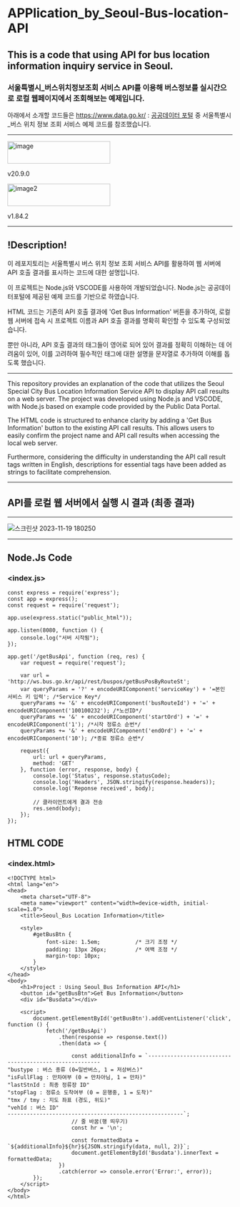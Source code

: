 # APPlication_by_Seoul-Bus-location-API
## This is a code that using API for bus location information inquiry service in Seoul.

### 서울특별시_버스위치정보조회 서비스 API를 이용해 버스정보를 실시간으로 로컬 웹페이지에서 조회해보는 예제입니다.

아래에서 소개할 코드들은 <https://www.data.go.kr/> : [공공데이터 포털](https://www.data.go.kr/) 중 서울특별시_버스 위치 정보 조회 서비스 예제 코드를 참조했습니다.

----
<img src="https://img.shields.io/badge/Node.js-green?logo=Node.js&logoColor=black" alt="image" width="230" height="50"/>                     

v20.9.0


<img src="https://img.shields.io/badge/VS%20Code-blue?logo=visualstudiocode&logoColor=purple" alt="image2" width="230" height="50"/>         

v1.84.2


---
## !Description!
이 레포지토리는 서울특별시 버스 위치 정보 조회 서비스 API를 활용하여 웹 서버에 API 호출 결과를 표시하는 코드에 대한 설명입니다.

이 프로젝트는 Node.js와 VSCODE를 사용하여 개발되었습니다. Node.js는 공공데이터포털에 제공된 예제 코드를 기반으로 하였습니다.

HTML 코드는 기존의 API 호출 결과에 'Get Bus Information' 버튼을 추가하여, 로컬 웹 서버에 접속 시 프로젝트 이름과 API 호출 결과를 명확히 확인할 수 있도록 구성되었습니다.

뿐만 아니라, API 호출 결과의 태그들이 영어로 되어 있어 결과를 정확히 이해하는 데 어려움이 있어, 이를 고려하여 필수적인 태그에 대한 설명을 문자열로 추가하여 이해를 돕도록 했습니다.

---
This repository provides an explanation of the code that utilizes the Seoul Special City Bus Location Information Service API to display API call results on a web server. The project was developed using Node.js and VSCODE, with Node.js based on example code provided by the Public Data Portal.

The HTML code is structured to enhance clarity by adding a 'Get Bus Information' button to the existing API call results. This allows users to easily confirm the project name and API call results when accessing the local web server.

Furthermore, considering the difficulty in understanding the API call result tags written in English, descriptions for essential tags have been added as strings to facilitate comprehension.
        
---
## API를 로컬 웹 서버에서 실행 시 결과 (최종 결과)
---
![스크린샷 2023-11-19 180250](https://github.com/dude1599/APPlication_by_Seoul-Bus-location-API/assets/133233495/139bde92-ee63-4fa6-99d0-11b80d328cb1)

---
## Node.Js Code

### <index.js>
```
const express = require('express');
const app = express();
const request = require('request');

app.use(express.static("public_html"));

app.listen(8080, function () {
    console.log("서버 시작됨");
});

app.get('/getBusApi', function (req, res) {
    var request = require('request');

    var url = 'http://ws.bus.go.kr/api/rest/buspos/getBusPosByRouteSt';
    var queryParams = '?' + encodeURIComponent('serviceKey') + '=본인 서비스 키 입력'; /*Service Key*/
    queryParams += '&' + encodeURIComponent('busRouteId') + '=' + encodeURIComponent('100100232'); /*노선ID*/
    queryParams += '&' + encodeURIComponent('startOrd') + '=' + encodeURIComponent('1'); /*시작 정류소 순번*/
    queryParams += '&' + encodeURIComponent('endOrd') + '=' + encodeURIComponent('10'); /*종료 정류소 순번*/

    request({
        url: url + queryParams,
        method: 'GET'
    }, function (error, response, body) {
        console.log('Status', response.statusCode);
        console.log('Headers', JSON.stringify(response.headers));
        console.log('Reponse received', body);
        
        // 클라이언트에게 결과 전송
        res.send(body);
    });
});
```

## HTML CODE
### <index.html>
```
<!DOCTYPE html>
<html lang="en">
<head>
    <meta charset="UTF-8">
    <meta name="viewport" content="width=device-width, initial-scale=1.0">
    <title>Seoul_Bus Location Information</title>

    <style>
        #getBusBtn {
            font-size: 1.5em;           /* 크기 조정 */
            padding: 13px 26px;         /* 여백 조정 */
            margin-top: 10px;
        }
    </style>
</head>
<body>
    <h1>Project : Using Seoul_Bus Information API</h1>
    <button id="getBusBtn">Get Bus Information</button>
    <div id="Busdata"></div>

    <script>
        document.getElementById('getBusBtn').addEventListener('click', function () {
            fetch('/getBusApi')
                .then(response => response.text())
                .then(data => {
                    
                    const additionalInfo = `-------------------------------------------------------
"bustype : 버스 종류 (0=일반버스, 1 = 저상버스)"
"isFullFlag : 만차여부 (0 = 만차아님, 1 = 만차)"
"lastStnId : 최종 정류장 ID"
"stopFlag : 정류소 도착여부 (0 = 운행중, 1 = 도착)"
"tmx / tmy : 지도 좌표 (경도, 위도)"
"vehId : 버스 ID"
-------------------------------------------------------`;
                    // 줄 바꿈(행 띄우기)
                    const hr = '\n';

                    const formattedData = `${additionalInfo}${hr}${JSON.stringify(data, null, 2)}`;
                    document.getElementById('Busdata').innerText = formattedData;
                })
                .catch(error => console.error('Error:', error));
        });
    </script>
</body>
</html>
```
